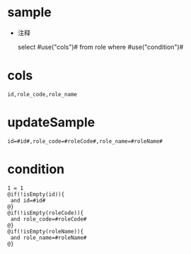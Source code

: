 sample
===
* 注释

	select #use("cols")# from role  where  #use("condition")#

cols
===
	id,role_code,role_name

updateSample
===
	
	id=#id#,role_code=#roleCode#,role_name=#roleName#

condition
===

	1 = 1  
	@if(!isEmpty(id)){
	 and id=#id#
	@}
	@if(!isEmpty(roleCode)){
	 and role_code=#roleCode#
	@}
	@if(!isEmpty(roleName)){
	 and role_name=#roleName#
	@}
	
	